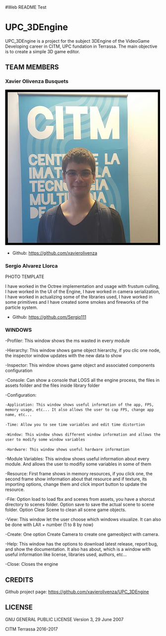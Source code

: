 
#Web README Test

# UPC_3DEngine

UPC_3DEngine is a project for the subject 3DEngine of the VideoGame Developing career in CITM, UPC fundation in Terrassa.
The main objective is to create a simple 3D game editor.

## TEAM MEMBERS

### Xavier Olivenza Busquets

![alt text](https://github.com/xavierolivenza/UPC_3DEngine/blob/master/docs/Xavier%20Olivenza.jpeg)

- Github: https://github.com/xavierolivenza

### Sergio Alvarez Llorca

PHOTO TEMPLATE

I have worked in the Octree implementation and usage with frustum culling, I have worked in the UI of the Engine, I have worked in camera serialization, I have worked in actualizing some of the libraries used, I have worked in some primitives and I have created some smokes and fireworks of the particle system.

 - Github: https://github.com/Sergio111

### WINDOWS

-Profiler: This window shows the ms wasted in every module

-Hierarchy: This window shows game object hierarchy, if you clic one node, the inspector window updates with the new data to show

-Inspector: This window shows game object and associated components configuration

-Console: Can show a console that LOGS all the engine process, the files in assets foilder and the files inside library folder

-Configuration:

	-Application: This window shows useful information of the app, FPS, memory usage, etc... It also allows the user to cap FPS, change app name, etc...
	
	-Time: Allow you to see time variables and edit time distortion
	
	-Window: This window shows different window information and allows the user to modify some window variables
	
	-Hardware: This window shows useful hardware information
	
-Module Variables: This window shows useful information about every module. And allows the user to modifiy some variables in some of them

-Resource: First frame shows in memory resources, if you click one, the second frame show information about that resource and if texture, its importing options, change them and click import button to update the resource.

-File: Option load to load fbx and scenes from assets, you have a shorcut directory to scenes folder. Option save to save the actual scene to scene folder. Option Clear Scene to clean all scene game objects.

-View: This window let the user choose which windows visualize. It can also be done with LAlt + number (1 to 8 by now)

-Create: One option Create Camera to create one gameobject with camera.

-Help: This window has the options to download latest release, report bug, and show the documentation. It also has about, which is a window with useful information like license, libraries used, authors, etc...

-Close: Closes the engine
	
## CREDITS

Github project page: https://github.com/xavierolivenza/UPC_3DEngine

## LICENSE

 GNU GENERAL PUBLIC LICENSE Version 3, 29 June 2007

CITM Terrassa 2016-2017
